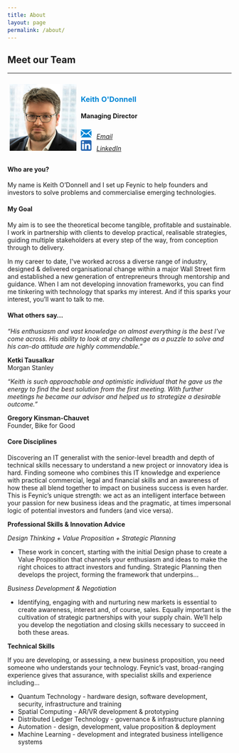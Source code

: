 ```yaml
---
title: About
layout: page
permalink: /about/
---
```

<style>
.hovercontainer {
  position: relative;
  width: 50%;
}

.image {
  display: block;
  width: 75%;
  height: auto;
}

.overlay {
  position: absolute;
  top: 0;
  bottom: 0;
  left: 0;
  right: 0;
  height: 100%;
  width: 75%;
  opacity: 0;
  transition: .5s ease;
  background-color: #008CBA;
}

.hovercontainer:hover .overlay {
  opacity: 1;
}

.text {
  color: white;
  font-size: 1vw;
  position: absolute;
  top: 50%;
  left: 50%;
  -webkit-transform: translate(-50%, -50%);
  -ms-transform: translate(-50%, -50%);
  transform: translate(-50%, -50%);
  text-align: center;
}
</style>

<h2>Meet our Team</h2>
<hr />
<style type="text/css">
.tg  {border-collapse:collapse;border-spacing:0;}
.tg td{border-color:black;border-style:solid;border-width:0px;overflow:hidden;padding:10px 5px;word-break:normal;}
.tg .tg-cly1{text-align:left;vertical-align:middle}
</style>
<table class="tg">
<thead>
  <tr>
    <td class="tg-cly1"><img src="/assets/img/team/keith.jpg" height="150"></td>
    <td class="tg-cly1">
		<h3><b><span style="color: #0086d6;">Keith O'Donnell</span></b></h3>
		<h4>Managing Director</h4>
		<address><abbr title="Email"><img src="/assets/img/socials/email.png" width="24" height="24"></abbr>
			&nbsp; <a href="mailto:keith@feynic.com">Email</a></address>
		<address><abbr title="Linkedin"><img src="/assets/img/socials/linkedin.png" width="24" height="24"></abbr>
			&nbsp; <a href="https://www.linkedin.com/in/keithjodonnell">LinkedIn</a></address>
	</td>
  </tr>
</thead>
</table>
<h4>Who are you?</h4>
<p>My name is Keith O’Donnell and I set up Feynic to help founders and investors to solve problems and commercialise emerging technologies.</p>

<h4>My Goal</h4>
<p>My aim is to see the theoretical become tangible, profitable and sustainable. I work in partnership with clients to develop practical, realisable strategies, guiding multiple stakeholders at every step of the way, from conception through to delivery.</p>

<p>In my career to date, I've worked across a diverse range of industry, designed & delivered organisational change within a major Wall Street firm and established a new generation of entrepreneurs through mentorship and guidance.  When I am not developing innovation frameworks, you can find me tinkering with technology that sparks my interest. And if this sparks your interest, you’ll want to talk to me.</p>

<h4>What others say...</h4>

<div class="row">
	<div class="col-md-8 mb-5">
		<div class="card border-0 shadow h-100">
			<div class="card-body">
				<p><i>“His enthusiasm and vast knowledge on almost everything is the best I've come across. His ability to look at any challenge as a puzzle to solve and his can-do attitude are highly commendable.”</i></p>
			</div>
			<div class="card-footer">
				<p><b>Ketki Tausalkar</b><br>
				Morgan Stanley</p>
			</div>
		</div>
	</div>
	<div class="col-md-8 mb-5">
		<div class="card border-0 shadow h-100">
			<div class="card-body">
				<p><i>“Keith is such approachable and optimistic individual that he gave us the energy to find the best solution from the first meeting. With further meetings he became our advisor and helped us to strategize a desirable outcome.” </i></p>
			</div>
			<div class="card-footer">
				<p><b>Gregory Kinsman-Chauvet</b><br>
				Founder, Bike for Good</p>
			</div>
		</div>
	</div>
</div>

<h4>Core Disciplines</h4>

<p>Discovering an IT generalist with the senior-level breadth and depth of technical skills necessary to understand a new project or innovatory idea is hard. Finding someone who combines this IT knowledge and experience with practical commercial, legal and financial skills and an awareness of how these all blend together to impact on business success is even harder.  This is Feynic’s unique strength: we act as an intelligent interface between your passion for new business ideas and the pragmatic, at times impersonal logic of potential investors and funders (and vice versa).</p>  

<b>Professional Skills & Innovation Advice</b>
<p><i>Design Thinking + Value Proposition + Strategic Planning</i></p>
<ul><li>These work in concert, starting with the initial Design phase to create a Value Proposition that channels your enthusiasm and ideas to make the right choices to attract investors and funding. Strategic Planning then develops the project, forming the framework that underpins…</li></ul>

<p><i>Business Development & Negotiation</i></p>
<ul><li>Identifying, engaging with and nurturing new markets is essential to create awareness, interest and, of course, sales. Equally important is the cultivation of strategic partnerships with your supply chain. We’ll help you develop the negotiation and closing skills necessary to succeed in both these areas.</li></ul>

<b>Technical Skills</b>

<p>If you are developing, or assessing, a new business proposition, you need someone who understands your technology. Feynic’s vast, broad-ranging experience gives that assurance, with specialist skills and experience including…</p>

<ul>
	<li>Quantum Technology - hardware design, software development, security, infrastructure and training</li>
	<li>Spatial Computing - AR/VR development & prototyping</li>
	<li>Distributed Ledger Technology - governance & infrastructure planning</li>
	<li>Automation - design, development, value proposition & deployment</li>
	<li>Machine Learning - development and integrated business intelligence systems</li>
</ul>